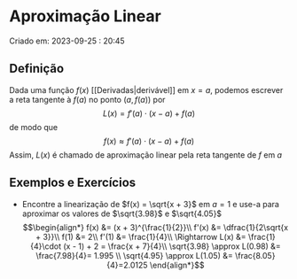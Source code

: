 # Aproximação Linear
Criado em: 2023-09-25 : 20:45

## Definição
Dada uma função $f(x)$ [[Derivadas|derivável]] em $x = a$, podemos escrever a reta tangente à $f(a)$ no ponto $(a, f(a))$ por
$$L(x) = f'(a) \cdot (x-a) +f(a)$$
de modo que
$$f(x) \approx f'(a) \cdot (x-a) + f(a)$$
Assim, $L(x)$ é chamado de aproximação linear pela reta tangente de $f$ em $a$

## Exemplos e Exercícios
- Encontre a linearização de $f(x) = \sqrt{x + 3}$ em $a = 1$ e use-a para aproximar os valores de $\sqrt{3.98}$ e $\sqrt{4.05}$
	$$\begin{align*}
f(x) &=  (x + 3)^{\frac{1}{2}}\\
f'(x) &= \dfrac{1}{2\sqrt{x + 3}}\\
f(1) &= 2\\
f'(1) &= \frac{1}{4}\\
\Rightarrow L(x) &= \frac{1}{4}\cdot (x - 1) + 2 = \frac{x + 7}{4}\\
\sqrt{3.98} \approx L(0.98) &= \frac{7.98}{4}=  1.995  \\
\sqrt{4.95} \approx L(1.05) &= \frac{8.05}{4}=2.0125
\end{align*}$$

